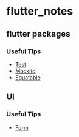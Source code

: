 # flutter_notes

## flutter packages

### Useful Tips

- [Test](https://github.com/melodypapa/flutter_notes/blob/master/packages/Test.md)
- [Mockito](https://github.com/melodypapa/flutter_notes/blob/master/packages/Mockito.md)
- [Equatable](https://github.com/melodypapa/flutter_notes/blob/master/packages/Equatable.md)

## UI

### Useful Tips

- [Form](https://github.com/melodypapa/flutter_notes/blob/master/ui/form.md)
